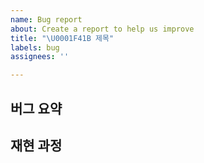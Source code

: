 ```yaml
---
name: Bug report
about: Create a report to help us improve
title: "\U0001F41B 제목"
labels: bug
assignees: ''

---
```


## 버그 요약



## 재현 과정
